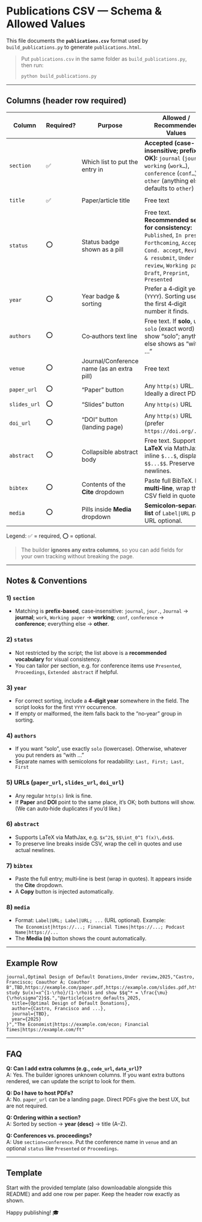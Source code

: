 # Publications CSV — Schema & Allowed Values

This file documents the **`publications.csv`** format used by `build_publications.py` to generate `publications.html`.

> Put `publications.csv` in the same folder as `build_publications.py`, then run:
>
> ```bash
> python build_publications.py
> ```

---

## Columns (header row required)

| Column        | Required? | Purpose | Allowed / Recommended Values | Examples |
|---|---|---|---|---|
| `section`     | ✅ | Which list to put the entry in | **Accepted (case-insensitive; prefixes OK):** `journal` (`jour…`), `working` (`work…`), `conference` (`conf…`), `other` (anything else defaults to `other`) | `journal`, `working`, `conference`, `other` |
| `title`       | ✅ | Paper/article title | Free text | `Optimal Design of Default Donations` |
| `status`      | ⭕ | Status badge shown as a pill | Free text. **Recommended set for consistency:** `Published`, `In press`, `Forthcoming`, `Accepted`, `Cond. accept`, `Revise & resubmit`, `Under review`, `Working paper`, `Draft`, `Preprint`, `Presented` | `Under review`, `Working paper`, `Draft` |
| `year`        | ⭕ | Year badge & sorting | Prefer a 4‑digit year (`YYYY`). Sorting uses the first 4‑digit number it finds. | `2025` |
| `authors`     | ⭕ | Co‑authors text line | Free text. If **solo**, use `solo` (exact word) to show “solo”; anything else shows as “with …” | `solo`; `Castro, Francisco; Coauthor A; Coauthor B` |
| `venue`       | ⭕ | Journal/Conference name (as an extra pill) | Free text | `Management Science`; `INFORMS Annual Meeting` |
| `paper_url`   | ⭕ | “Paper” button | Any `http(s)` URL. Ideally a direct PDF. | `https://example.com/paper.pdf` |
| `slides_url`  | ⭕ | “Slides” button | Any `http(s)` URL | `https://example.com/slides.pdf` |
| `doi_url`     | ⭕ | “DOI” button (landing page) | Any `http(s)` URL (prefer `https://doi.org/...`) | `https://doi.org/10.1234/abcd.5678` |
| `abstract`    | ⭕ | Collapsible abstract body | Free text. Supports **LaTeX** via MathJax: inline `$...$`, display `$$...$$`. Preserve newlines. | `We study $u(x)=x^{1-\rho}/(1-\rho)$ ...` |
| `bibtex`      | ⭕ | Contents of the **Cite** dropdown | Paste full BibTeX. **If multi‑line**, wrap the CSV field in quotes. | `@article{...}` |
| `media`       | ⭕ | Pills inside **Media** dropdown | **Semicolon‑separated list** of `Label\|URL` pairs. URL optional. | `The Economist\|https://...; FT\|https://...` |

Legend: ✅ = required, ⭕ = optional.

> The builder **ignores any extra columns**, so you can add fields for your own tracking without breaking the page.

---

## Notes & Conventions

### 1) `section`
- Matching is **prefix-based**, case‑insensitive: `journal`, `jour.`, `Journal` → **journal**; `work`, `Working paper` → **working**; `conf`, `conference` → **conference**; everything else → **other**.

### 2) `status`
- Not restricted by the script; the list above is a **recommended vocabulary** for visual consistency.
- You can tailor per section, e.g. for conference items use `Presented`, `Proceedings`, `Extended abstract` if helpful.

### 3) `year`
- For correct sorting, include a **4‑digit year** somewhere in the field. The script looks for the first `YYYY` occurrence.
- If empty or malformed, the item falls back to the “no‑year” group in sorting.

### 4) `authors`
- If you want “solo”, use exactly `solo` (lowercase). Otherwise, whatever you put renders as “with …”
- Separate names with semicolons for readability: `Last, First; Last, First`

### 5) URLs (`paper_url`, `slides_url`, `doi_url`)
- Any regular `http(s)` link is fine.
- If **Paper** and **DOI** point to the same place, it’s OK; both buttons will show. (We can auto‑hide duplicates if you’d like.)

### 6) `abstract`
- Supports LaTeX via MathJax, e.g. `$x^2$`, `$$\int_0^1 f(x)\,dx$$`.
- To preserve line breaks inside CSV, wrap the cell in quotes and use actual newlines.

### 7) `bibtex`
- Paste the full entry; multi‑line is best (wrap in quotes). It appears inside the **Cite** dropdown.
- A **Copy** button is injected automatically.

### 8) `media`
- Format: `Label|URL; Label|URL; ...` (URL optional). Example:  
  `The Economist|https://...; Financial Times|https://...; Podcast Name|https://...`
- The **Media (n)** button shows the count automatically.

---

## Example Row

```csv
journal,Optimal Design of Default Donations,Under review,2025,"Castro, Francisco; Coauthor A; Coauthor B",TBD,https://example.com/paper.pdf,https://example.com/slides.pdf,https://doi.org/10.1234/abcd,"We study $u(x)=x^{1-\rho}/(1-\rho)$ and show $$q^* = \frac{\mu}{\rho\sigma^2}$$.","@article{castro_defaults_2025,
  title={Optimal Design of Default Donations},
  author={Castro, Francisco and ...},
  journal={TBD},
  year={2025}
}","The Economist|https://example.com/econ; Financial Times|https://example.com/ft"
```

---

## FAQ

**Q: Can I add extra columns (e.g., `code_url`, `data_url`)?**  
A: Yes. The builder ignores unknown columns. If you want extra buttons rendered, we can update the script to look for them.

**Q: Do I have to host PDFs?**  
A: No. `paper_url` can be a landing page. Direct PDFs give the best UX, but are not required.

**Q: Ordering within a section?**  
A: Sorted by section → **year (desc)** → title (A–Z).

**Q: Conferences vs. proceedings?**  
A: Use `section=conference`. Put the conference name in `venue` and an optional `status` like `Presented` or `Proceedings`.

---

## Template

Start with the provided template (also downloadable alongside this README) and add one row per paper. Keep the header row exactly as shown.

Happy publishing! 🎓
